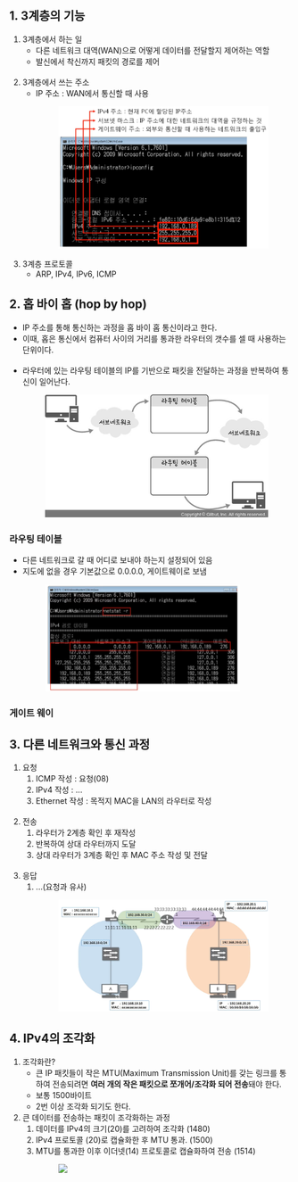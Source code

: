 ## 1. 3계층의 기능
1. 3계층에서 하는 일
    - 다른 네트워크 대역(WAN)으로 어떻게 데이터를 전달할지 제어하는 역할
    - 발신에서 착신까지 패킷의 경로를 제어<br><br>
2. 3계층에서 쓰는 주소
    - IP 주소 : WAN에서 통신할 때 사용<br>
        <figure>
        <img src="../../imgsrc/IPAddress.PNG" width="450">
        </figure>
3. 3계층 프로토콜
    - ARP, IPv4, IPv6, ICMP

## 2. 홉 바이 홉 (hop by hop)
- IP 주소를 통해 통신하는 과정을 홉 바이 홉 통신이라고 한다.
- 이때, 홉은 통신에서 컴퓨터 사이의 거리를 통과한 라우터의 갯수를 셀 때 사용하는 단위이다.<br><br>
- 라우터에 있는 라우팅 테이블의 IP를 기반으로 패킷을 전달하는 과정을 반복하여 통신이 일어난다.<br>
    <figure>
    <img src="../../imgsrc/hop_by_hop.jpg" width=400>
    </figure>

### 라우팅 테이블
- 다른 네트워크로 갈 때 어디로 보내야 하는지 설정되어 있음
- 지도에 없을 경우 기본값으로 0.0.0.0, 게이트웨이로 보냄<br>
    <figure>
    <img src="../../imgsrc/RoutingTable.PNG" width="350">
    </figure>

### 게이트 웨이

## 3. 다른 네트워크와 통신 과정
1. 요청
    1. ICMP 작성 : 요청(08)
    2. IPv4 작성 : ...
    3. Ethernet 작성 : 목적지 MAC을 LAN의 라우터로 작성<br><br>
2. 전송
    1. 라우터가 2계층 확인 후 재작성
    2. 반복하여 상대 라우터까지 도달
    3. 상대 라우터가 3계층 확인 후 MAC 주소 작성 및 전달<br><br>
3. 응답
    1. ...(요청과 유사)<br>
        <figure>
        <img src="../../imgsrc/NetworkLayerComm.PNG" width="450">
        </figure>

## 4. IPv4의 조각화
1. 조각화란?
    - 큰 IP 패킷들이 작은 MTU(Maximum Transmission Unit)를 갖는 링크를 통하여 전송되려면 **여러 개의 작은 패킷으로 쪼개어/조각화 되어 전송**돼야 한다.
    - 보통 1500바이트
    - 2번 이상 조각화 되기도 한다.
2. 큰 데이터를 전송하는 패킷이 조각화하는 과정
    1. 데이터를 IPv4의 크기(20)를 고려하여 조각화 (1480)
    2. IPv4 프로토콜 (20)로 캡슐화한 후 MTU 통과. (1500)
    3. MTU를 통과한 이후 이더넷(14) 프로토콜로 캡슐화하여 전송 (1514)<br>
        <figure>
        <img src="./imgsrc/Fragmentation.PNG" width="400">
        </figure>

